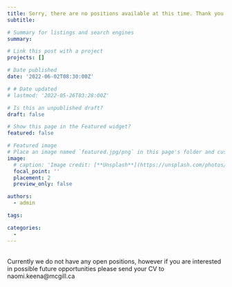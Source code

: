 ```yaml
---
title: Sorry, there are no positions available at this time. Thank you for your interest about research opportunities at TRACElab.
subtitle: 

# Summary for listings and search engines
summary: 

# Link this post with a project
projects: []

# Date published
date: '2022-06-02T08:30:00Z'

# # Date updated
# lastmod: '2022-05-26T03:28:00Z'

# Is this an unpublished draft?
draft: false

# Show this page in the Featured widget?
featured: false

# Featured image
# Place an image named `featured.jpg/png` in this page's folder and customize its options here.
image:
  # caption: 'Image credit: [**Unsplash**](https://unsplash.com/photos/CpkOjOcXdUY)'
  focal_point: ''
  placement: 2
  preview_only: false

authors:
  - admin

tags:

categories:
  - 
---
```





<div> 
</br>

<div>
Currently we do not have any open positions, however if you are interested in possible future opportunities please send your CV to naomi.keena@mcgill.ca 
</d>

  

  

  <br/>
</div>


